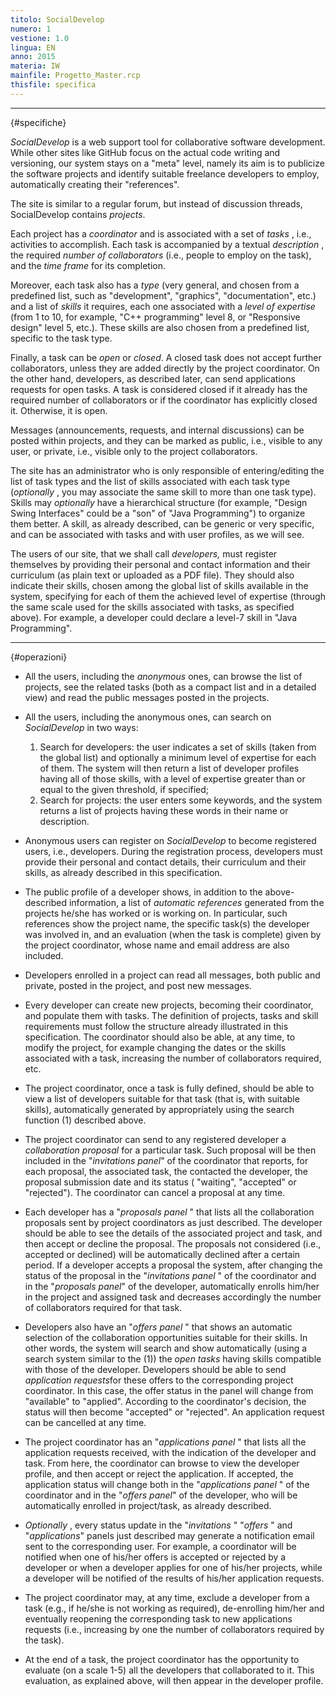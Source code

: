 ```yaml
---
titolo: SocialDevelop
numero: 1
vestione: 1.0
lingua: EN
anno: 2015
materia: IW
mainfile: Progetto_Master.rcp
thisfile: specifica
---
```


-------

{#specifiche}

*SocialDevelop* is a web support tool for collaborative software development. While other sites like GitHub focus on the actual code writing and versioning, our system stays on a "meta" level, namely its aim is to publicize the software projects and identify suitable freelance developers to employ, automatically creating their "references".

The site is similar to a regular forum, but instead of discussion threads, SocialDevelop contains *projects*.

Each project has a *coordinator* and is associated with a set of *tasks* , i.e., activities to accomplish. Each task is accompanied by a textual *description* , the required *number of collaborators* (i.e., people to employ on the task), and the *time frame* for its completion.

Moreover, each task also has a *type* (very general, and chosen from a predefined list, such as "development", "graphics", "documentation", etc.) and a list of *skills* it requires, each one associated with a *level of expertise* (from 1 to 10, for example, "C++ programming" level 8, or "Responsive design" level 5, etc.). These skills are also chosen from a predefined list, specific to the task type.

Finally, a task can be *open* or *closed*. A closed task does not accept further collaborators, unless they are added directly by the project coordinator. On the other hand, developers, as described later, can send applications requests for open tasks. A task is considered closed if it already has the required number of collaborators or if the coordinator has explicitly closed it. Otherwise, it is open.

Messages (announcements, requests, and internal discussions) can be posted within projects, and they can be marked as public, i.e., visible to any user, or private, i.e., visible only to the project collaborators.

The site has an administrator who is only responsible of entering/editing the list of task types and the list of skills associated with each task type (*optionally* , you may associate the same skill to more than one task type). Skills may *optionally* have a hierarchical structure (for example, "Design Swing Interfaces" could be a "son" of "Java Programming") to organize them better. A skill, as already described, can be generic or very specific, and can be associated with tasks and with user profiles, as we will see.

The users of our site, that we shall call *developers,* must register themselves by providing their personal and contact information and their curriculum (as plain text or uploaded as a PDF file). They should also indicate their skills, chosen among the global list of skills available in the system, specifying for each of them the achieved level of expertise (through the same scale used for the skills associated with tasks, as specified above). For example, a developer could declare a level-7 skill in "Java Programming".

-------

{#operazioni}

- All the users, including the *anonymous* ones, can browse the list of projects, see the related tasks (both as a compact list and in a detailed view) and read the public messages posted in the projects.

- All the users, including the anonymous ones, can search on *SocialDevelop* in two ways:
   1. Search for developers: the user indicates a set of skills (taken from the global list) and optionally a minimum level of expertise for each of them. The system will then return a list of developer profiles having all of those skills, with a level of expertise greater than or equal to the given threshold, if specified;
   2. Search for projects: the user enters some keywords, and the system returns a list of projects having these words in their name or description.
   
- Anonymous users can register on *SocialDevelop* to become registered users, i.e., developers. During the registration process, developers must provide their personal and contact details, their curriculum and their skills, as already described in this specification.

- The public profile of a developer shows, in addition to the above-described information, a list of *automatic references* generated from the projects he/she has worked or is working on. In particular, such references show the project name, the specific task(s) the developer was involved in, and an evaluation (when the task is complete) given by the project coordinator, whose name and email address are also included.

- Developers enrolled in a project can read all messages, both public and private, posted in the project, and post new messages.

- Every developer can create new projects, becoming their coordinator, and populate them with tasks. The definition of projects, tasks and skill requirements must follow the structure already illustrated in this specification. The coordinator should also be able, at any time, to modify the project, for example changing the dates or the skills associated with a task, increasing the number of collaborators required, etc.

- The project coordinator, once a task is fully defined, should be able to view a list of developers suitable for that task (that is, with suitable skills), automatically generated by appropriately using the search function (1) described above.

- The project coordinator can send to any registered developer a *collaboration proposal* for a particular task. Such proposal will be then included in the "*invitations panel*" of the coordinator that reports, for each proposal, the associated task, the contacted the developer, the proposal submission date and its status ( "waiting", "accepted" or "rejected"). The coordinator can cancel
  a proposal at any time.

- Each developer has a "*proposals panel* " that lists all the collaboration proposals sent by project coordinators as just described. The developer should be able to see the details of the associated project and task, and then accept or decline the proposal. The proposals not considered (i.e., accepted or declined) will be automatically declined after a certain period. If a developer accepts a proposal the system, after changing the status of the proposal in the "*invitations panel* " of the coordinator and in the "*proposals
  panel*" of the developer, automatically enrolls him/her in the project and assigned task and decreases accordingly the number of collaborators required for that task.

- Developers also have an "*offers panel* " that shows an automatic selection of the collaboration opportunities suitable for their skills. In other words, the system will search and show automatically (using a search system similar to the (1)) the *open tasks* having skills compatible with those of the developer. Developers should be able to send *application
  requests*for these offers to the corresponding project coordinator. In this case, the offer status in the panel will change from "available" to "applied". According to the coordinator's decision, the status will then become "accepted" or "rejected". An application
  request can be cancelled at any time.

- The project coordinator has an "*applications
  panel* " that lists all the application requests received, with the indication of the developer and task. From here, the coordinator can browse to view the developer profile, and then accept or reject the application. If accepted, the application status will change both in the "*applications panel* " of the coordinator and in the "*offers panel*" of the developer, who will be automatically enrolled in project/task, as already described.

- *Optionally* , every status update in the "*invitations* " "*offers* " and "*applications*" panels just described may generate a notification email sent to the corresponding user. For example, a coordinator will be notified when one of his/her offers is accepted or rejected by a developer or when a developer applies for one of his/her projects, while a developer will be notified of the results of his/her application requests.

- The project coordinator may, at any time, exclude a developer from a task (e.g., if he/she is not working as required), de-enrolling him/her and eventually reopening the corresponding task to new applications requests (i.e., increasing by one the number of collaborators required by the task).

- At the end of a task, the project coordinator has the opportunity to evaluate (on a scale 1-5) all the developers that collaborated to it. This evaluation, as explained above, will then appear in the developer profile.  
